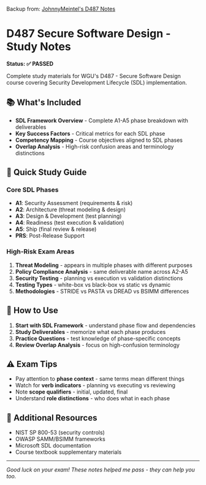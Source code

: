 Backup from: [JohnnyMeintel's D487 Notes](https://github.com/johnnymeintel/d487-secure-software-design)

# D487 Secure Software Design - Study Notes

**Status: ✅ PASSED**

Complete study materials for WGU's D487 - Secure Software Design course covering Security Development Lifecycle (SDL) implementation.

## 📚 What's Included

- **SDL Framework Overview** - Complete A1-A5 phase breakdown with deliverables
- **Key Success Factors** - Critical metrics for each SDL phase
- **Competency Mapping** - Course objectives aligned to SDL phases
- **Overlap Analysis** - High-risk confusion areas and terminology distinctions

## 🎯 Quick Study Guide

### Core SDL Phases
- **A1**: Security Assessment (requirements & risk)
- **A2**: Architecture (threat modeling & design)
- **A3**: Design & Development (test planning)
- **A4**: Readiness (test execution & validation)
- **A5**: Ship (final review & release)
- **PRS**: Post-Release Support

### High-Risk Exam Areas
1. **Threat Modeling** - appears in multiple phases with different purposes
2. **Policy Compliance Analysis** - same deliverable name across A2-A5
3. **Security Testing** - planning vs execution vs validation distinctions
4. **Testing Types** - white-box vs black-box vs static vs dynamic
5. **Methodologies** - STRIDE vs PASTA vs DREAD vs BSIMM differences

## 🚀 How to Use

1. **Start with SDL Framework** - understand phase flow and dependencies
2. **Study Deliverables** - memorize what each phase produces
3. **Practice Questions** - test knowledge of phase-specific concepts
4. **Review Overlap Analysis** - focus on high-confusion terminology

## ⚠️ Exam Tips

- Pay attention to **phase context** - same terms mean different things
- Watch for **verb indicators** - planning vs executing vs reviewing
- Note **scope qualifiers** - initial, updated, final
- Understand **role distinctions** - who does what in each phase

## 📖 Additional Resources

- NIST SP 800-53 (security controls)
- OWASP SAMM/BSIMM frameworks
- Microsoft SDL documentation
- Course textbook supplementary materials

---

*Good luck on your exam! These notes helped me pass - they can help you too.*
